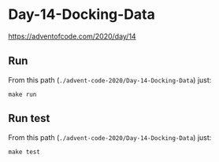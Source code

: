 # Day-14-Docking-Data
https://adventofcode.com/2020/day/14

## Run

From this path (`./advent-code-2020/Day-14-Docking-Data`) just:

`make run`

## Run test

From this path (`./advent-code-2020/Day-14-Docking-Data`) just:

`make test`
